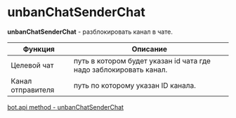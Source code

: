 # unbanChatSenderChat

**unbanChatSenderChat** - разблокировать канал в чате.

| Функция           | Описание                                                          |
|-------------------|-------------------------------------------------------------------|
| Целевой чат       | путь в котором будет указан id чата где надо заблокировать канал. |
| Канал отправителя | путь по которому указан ID канала.                                |

[bot.api method - unbanChatSenderChat](https://core.telegram.org/bots/api#unbanchatsenderchat)

